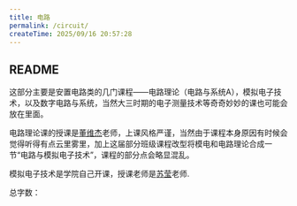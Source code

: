 ```yaml
---
title: 电路
permalink: /circuit/
createTime: 2025/09/16 20:57:28
---
```


## README

这部分主要是安置电路类的几门课程——电路理论（电路与系统A），模拟电子技术，以及数字电路与系统，当然大三时期的电子测量技术等奇奇妙妙的课也可能会放在里面。

电路理论课的授课是[董维杰](https://faculty.dlut.edu.cn/0912345/zh_CN/index.htm)老师，上课风格严谨，当然由于课程本身原因有时候会觉得听得有点云里雾里，加上这届部分班级课程改型将模电和电路理论合成一节“电路与模拟电子技术”，课程的部分点会略显混乱。

模拟电子技术是学院自己开课，授课老师是[苏莹](https://faculty.dlut.edu.cn/suying/zh_CN/index.htm)老师.

总字数：<WordCount type="notes/circuit" />